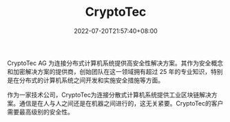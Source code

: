 ﻿---
weight: 
title: "CryptoTec"
description: "CryptoTec AG 为连接分布式计算机系统提供高安全性解决方案"
date: 2022-07-20T21:57:40+08:00
lastmod: 2022-07-20T16:45:40+08:00
draft: false
authors: ["june"]
featuredImage: "cryptotec.jpg"
link: "https://cryptotec.com/?ref=1234btc.com"
tags: ["研究机构","CryptoTec"]
categories: ["navigation"]
navigation: ["研究机构"]
lightgallery: true
toc: true
pinned: false
recommend: false
recommend1: false
---
CryptoTec AG 为连接分布式计算机系统提供高安全性解决方案。其作为安全概念和加密解决方案的提供商，创始团队在这一领域拥有超过 25 年的专业知识，特别是在分布式的计算机系统之间开发和实施安全措施等方面。

作为一家技术公司，CryptoTec为连接分散式计算机系统提供工业区块链解决方案。通信是在人与人之间还是在机器之间进行的，这无关紧要。CryptoTec的客户需要最高级别的安全性。